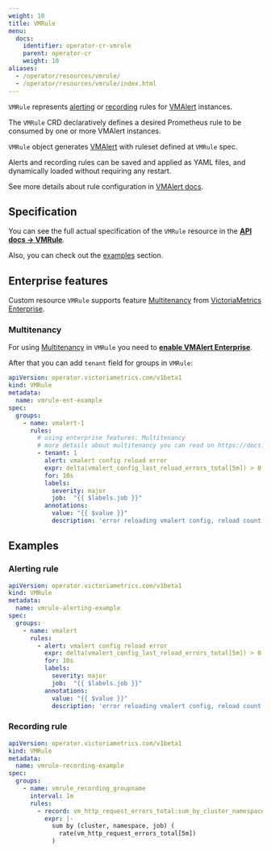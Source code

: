 ```yaml
---
weight: 10
title: VMRule
menu:
  docs:
    identifier: operator-cr-vmrule
    parent: operator-cr
    weight: 10
aliases:
  - /operator/resources/vmrule/
  - /operator/resources/vmrule/index.html
---
```

`VMRule` represents [alerting](https://prometheus.io/docs/prometheus/latest/configuration/alerting_rules/)
or [recording](https://prometheus.io/docs/prometheus/latest/configuration/recording_rules/) rules 
for [VMAlert](https://docs.victoriametrics.com/operator/resources/vmalert) instances.

The `VMRule` CRD declaratively defines a desired Prometheus rule to be consumed by one or more VMAlert instances.

`VMRule` object generates [VMAlert](https://docs.victoriametrics.com/operator/resources/vmalert) 
with ruleset defined at `VMRule` spec.

Alerts and recording rules can be saved and applied as YAML files, and dynamically loaded without requiring any restart.

See more details about rule configuration in [VMAlert docs](https://docs.victoriametrics.com/vmalert#quickstart).

## Specification

You can see the full actual specification of the `VMRule` resource in
the **[API docs -> VMRule](https://docs.victoriametrics.com/operator/api#vmrule)**.

Also, you can check out the [examples](#examples) section.

## Enterprise features

Custom resource `VMRule` supports feature [Multitenancy](https://docs.victoriametrics.com/vmalert#multitenancy)
from [VictoriaMetrics Enterprise](https://docs.victoriametrics.com/enterprise#victoriametrics-enterprise).

### Multitenancy

For using [Multitenancy](https://docs.victoriametrics.com/vmalert#multitenancy) in `VMRule`
you need to **[enable VMAlert Enterprise](https://docs.victoriametrics.com/operator/resources/vmalert#enterprise-features)**.

After that you can add `tenant` field for groups in `VMRule`:

```yaml
apiVersion: operator.victoriametrics.com/v1beta1
kind: VMRule
metadata:
  name: vmrule-ent-example
spec:
  groups:
    - name: vmalert-1
      rules:
        # using enterprise features: Multitenancy
        # more details about multitenancy you can read on https://docs.victoriametrics.com/operator/resources/vmalert#multitenancy
        - tenant: 1
          alert: vmalert config reload error
          expr: delta(vmalert_config_last_reload_errors_total[5m]) > 0
          for: 10s
          labels:
            severity: major
            job:  "{{ $labels.job }}"
          annotations:
            value: "{{ $value }}"
            description: 'error reloading vmalert config, reload count for 5 min {{ $value }}'
```

## Examples

### Alerting rule

```yaml
apiVersion: operator.victoriametrics.com/v1beta1
kind: VMRule
metadata:
  name: vmrule-alerting-example
spec:
  groups:
    - name: vmalert
      rules:
        - alert: vmalert config reload error
          expr: delta(vmalert_config_last_reload_errors_total[5m]) > 0
          for: 10s
          labels:
            severity: major
            job:  "{{ $labels.job }}"
          annotations:
            value: "{{ $value }}"
            description: 'error reloading vmalert config, reload count for 5 min {{ $value }}'
```

### Recording rule

```yaml
apiVersion: operator.victoriametrics.com/v1beta1
kind: VMRule
metadata:
  name: vmrule-recording-example
spec:
  groups:
    - name: vmrule_recording_groupname
      interval: 1m
      rules:
        - record: vm_http_request_errors_total:sum_by_cluster_namespace_job:rate:5m
          expr: |-
            sum by (cluster, namespace, job) (
              rate(vm_http_request_errors_total[5m])
            )
```
